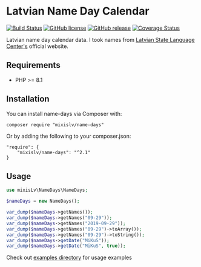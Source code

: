# Latvian Name Day Calendar
[![Build Status](https://travis-ci.org/mixisLv/name-days.svg?branch=master)](https://travis-ci.org/mixisLv/name-days)
[![GitHub license](https://img.shields.io/github/license/mixisLv/name-days.svg)](https://github.com/mixisLv/name-days/blob/master/LICENSE)
[![GitHub release](https://img.shields.io/github/release/mixisLv/name-days.svg)](https://github.com/mixisLv/name-days/releases/latest)
[![Coverage Status](https://coveralls.io/repos/github/mixisLv/name-days/badge.svg?branch=master)](https://coveralls.io/github/mixisLv/name-days?branch=master)

Latvian name day calendar data. I took names from [Latvian State Language Center's](https://www.vvc.gov.lv/lv/kalendarvardu-ekspertu-komisija) official website.

## Requirements

* PHP >= 8.1

## Installation 

You can install name-days via Composer with:
```shell
composer require "mixislv/name-days"
```
Or by adding the following to your composer.json:
```shell    
"require": {
    "mixislv/name-days": "^2.1"
}
```

## Usage

```php
use mixisLv\NameDays\NameDays;

$nameDays = new NameDays();

var_dump($nameDays->getNames());
var_dump($nameDays->getNames("09-29"));
var_dump($nameDays->getNames("2019-09-29"));
var_dump($nameDays->getNames("09-29")->toArray());
var_dump($nameDays->getNames("09-29")->toString());
var_dump($nameDays->getDate("MiKuS"));
var_dump($nameDays->getDate("MiKuS", true));
```

Check out [examples directory](/examples) for usage examples
